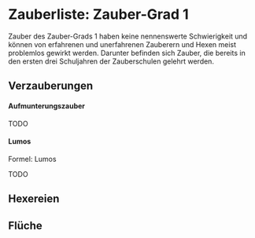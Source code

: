 # Zauberliste: Zauber-Grad 1

Zauber des Zauber-Grads 1 haben keine nennenswerte Schwierigkeit und können von erfahrenen und unerfahrenen Zauberern und Hexen meist problemlos gewirkt werden. Darunter befinden sich Zauber, die bereits in den ersten drei Schuljahren der Zauberschulen gelehrt werden.

## Verzauberungen

#### Aufmunterungszauber

TODO


#### Lumos

Formel: Lumos

TODO


## Hexereien

## Flüche

